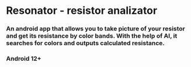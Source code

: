 # Resonator - resistor analizator
### An android app that allows you to take picture of your resistor and get its resistance by color bands. With the help of AI, it searches for colors and outputs calculated resistance. 
### Android 12+